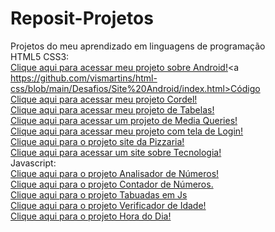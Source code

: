 # Reposit-Projetos
Projetos do meu aprendizado em linguagens de programação<br>
HTML5 CSS3:<br>
 <a href="https://vismartins.github.io/projeto-android/" target="_blank">Clique aqui para acessar meu projeto sobre Android!</a><a https://github.com/vismartins/html-css/blob/main/Desafios/Site%20Android/index.html>Código</a><br>
 <a href="https://vismartins.github.io/Projeto-Cordel/" target="_blank">Clique aqui para acessar meu projeto Cordel!</a><br>
 <a href="https://vismartins.github.io/Tabelas/" target="_blank">Clique aqui para acessar meu projeto de Tabelas!</a><br>
  <a href="https://vismartins.github.io/html-css/Exercicios/ex026/mq004/index.html" target="_blank">Clique aqui para acessar um projeto de Media Queries!</a><br>
 <a href="https://vismartins.github.io/projeto-login/" target="_blank">Clique aqui para acessar meu projeto com tela de Login!</a><br>
  <a href="https://vismartins.github.io/FastFood/">Clique aqui para o projeto site da Pizzaria!</a><br>
  <a href="https://vismartins.github.io/TecBlog/" target="_blank">Clique aqui para acessar um site sobre Tecnologia!</a><br>
 Javascript:<br>
 <a href="https://vismartins.github.io/Javascript/ex017/index.html" target="_blank">Clique aqui para o projeto Analisador de Números!</a><br>
 <a href="https://vismartins.github.io/Javascript/ex016/index.html">Clique aqui para o projeto Contador de Números.</a><br>
 <a href="https://vismartins.github.io/Javascript/aula16/index.html">Clique aqui para o projeto Tabuadas em Js</a><br>
 <a href="https://vismartins.github.io/Javascript/aula15/index.html">Clique aqui para o projeto Verificador de Idade!</a><br>
 <a href="https://vismartins.github.io/Javascript/aula14/index.html">Clique aqui para o projeto Hora do Dia!</a><br>
